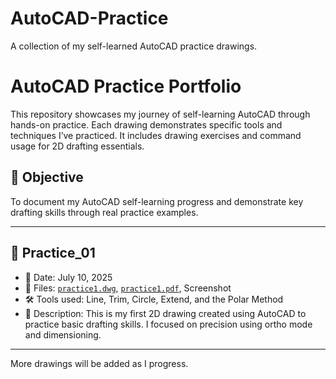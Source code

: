 # AutoCAD-Practice
A collection of my self-learned AutoCAD practice drawings.
# AutoCAD Practice Portfolio

This repository showcases my journey of self-learning AutoCAD through hands-on practice. Each drawing demonstrates specific tools and techniques I’ve practiced. It includes drawing exercises and command usage for 2D drafting essentials.
## 🎯 Objective

To document my AutoCAD self-learning progress and demonstrate key drafting skills through real practice examples.

---

## 📘 Practice_01 
- 📅 Date: July 10, 2025
- 📂 Files: [`practice1.dwg`](./practice1.dwg), [`practice1.pdf`](./practice1.pdf), Screenshot
- 🛠️ Tools used: Line, Trim, Circle, Extend, and the Polar Method 
- 📝 Description: This is my first 2D drawing created using AutoCAD to practice basic drafting skills. I focused on precision using ortho mode and dimensioning.

---

More drawings will be added as I progress.





